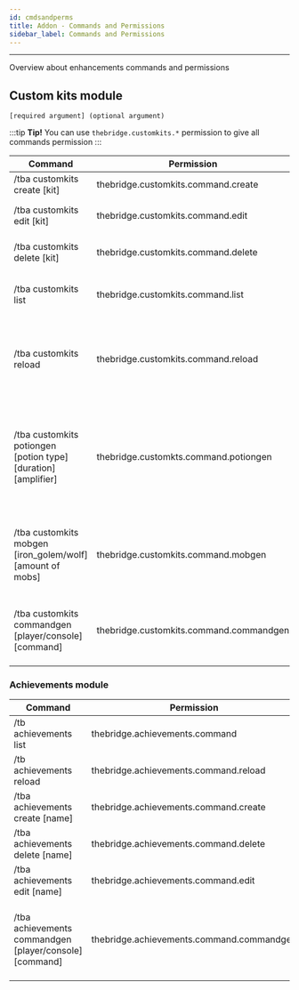 ```yaml
---
id: cmdsandperms
title: Addon - Commands and Permissions
sidebar_label: Commands and Permissions
---
```

---
Overview about enhancements commands and permissions

## Custom kits module

`[required argument] (optional argument)`

:::tip
**Tip!** You can use `thebridge.customkits.*` permission to give all commands permission
:::

| Command                                                              | Permission                              | Description                                                                                                   |
|----------------------------------------------------------------------|-----------------------------------------|---------------------------------------------------------------------------------------------------------------|
| /tba customkits create \[kit\]                                       | thebridge.customkits.command.create     | Create new custom kit                                                                                         |
| /tba customkits edit \[kit\]                                         | thebridge.customkits.command.edit       | Edit already existing custom kit                                                                              |
| /tba customkits delete \[kit\]                                       | thebridge.customkits.command.delete     | Delete existing custom kit                                                                                    |
| /tba customkits list                                                 | thebridge.customkits.command.list       | Open inventory will all loaded custom kits                                                                    |
| /tba customkits reload                                               | thebridge.customkits.command.reload     | Reload configuration and re-register custom kits to update them                                               |
| /tba customkits potiongen \[potion type\] \[duration\] \[amplifier\] | thebridge.customkts.command.potiongen   | Create custom potion effect for kits **\(effects will be applied to player not given into their inventory\)** |
| /tba customkits mobgen \[iron\_golem/wolf\] \[amount of mobs\]       | thebridge.customkits.command.mobgen     | Create custom mobs for kits **\(they will be spawned at the start/per wave\)**                                |
| /tba customkits commandgen \[player/console\] \[command\]            | thebridge.customkits.command.commandgen | Create command for kits **\(%player% placeholder supported\)**                                                |

### Achievements module <a id="commands-and-permissions-achievements-module"></a>

| Command                                                     | Permission                                | Description                                                                   |
|-------------------------------------------------------------|-------------------------------------------|-------------------------------------------------------------------------------|
| /tb achievements list                                       | thebridge.achievements.command            | Shows list of unlocked achievements                                           |
| /tb achievements reload                                     | thebridge.achievements.command.reload     | Reloads achievements configuration                                            |
| /tba achievements create \[name\]                           | thebridge.achievements.command.create     | Creates new achievement                                                       |
| /tba achievements delete \[name\]                           | thebridge.achievements.command.delete     | Deletes existing achievement                                                  |
| /tba achievements edit \[name\]                             | thebridge.achievements.command.edit       | Edits existing achievement                                                    |
| /tba achievements commandgen \[player/console\] \[command\] | thebridge.achievements.command.commandgen | Create reward command for achievements **\(%player% placeholder supported\)** |
